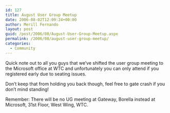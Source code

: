 ```yaml
---
id: 127
title: August User Group Meetup
date: 2006-08-02T12:09:24+00:00
author: Merill Fernando
layout: post
guid: /post/2006/08/August-User-Group-Meetup.aspx
permalink: /2006/08/august-user-group-meetup/
categories:
  - Community
---
```

<p>Quick note out to all you guys that we&rsquo;ve shifted the user group meeting to the Microsoft office at WTC and unfortunately you can only attend if you registered early due to seating issues.</p>
<p>Don&rsquo;t keep that from holding you back though, feel free to gate crash if you don&rsquo;t mind standing!</p>
<p>Remember: There will be no UG meeting at Gateway, Borella instead at Microsoft, 31st Floor, West Wing, WTC.</p>
